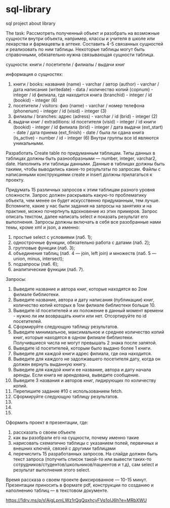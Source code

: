 # sql-library
sql project about library

The task:
Рассмотреть полученный объект и разобрать на возможные сущности внутри объекта, например, классы и учителя в школе или лекарства и фармацевты в аптеке. Составить 4-5 связанных сущностей и реализовать по ним таблицы. Некоторые таблицы могут быть справочными, обязательно нужна связывающая сущности таблица. 

сущности: книги / посетители / филиалы / выдачи книг

информация о сущностях:
1) книги / books: названиe (name) - varchar / автор (author) - varchar / дата написания (writedate) - data / количество копий (copnum) - integer / id филиала, где находится книга (branchid) - integer / id (bookid) - integer (6)
2) посетители / visitors: фио (name) - varchar / номер телефона (phonenum) - integer / id (visid) - integer (3)
3) филиалы / branches: адрес (adress) - varchar / id (brid) - integer (2)
4) выдачи книг / extraditions: id посетителя (visid) - integer / id книги (bookid) - integer / id филиала (brid) - integer / дата выдачи (ext_start) - date / дата приема (ext_finish) - date / была ли сдана книга (is_active) - number / id - integer (6)
Внутри группы все id являются уникальными.

Разработать Create table по придуманным таблицам. Типы данных в таблицах должны быть разнообразными — number, integer, varchar2, date. Наполнить эти таблицы данными. Данные в таблицах должны быть такими, чтобы выводились какие-то результаты по запросам. Файлы с написанными конструкциями create и insert должны прилагаться к проекту. 

Придумать 15 различных запросов к этим таблицам разного уровня сложности. Запрос должен раскрывать какую-то проблематику объекта, чем менее он будет искусственно придуманным, тем лучше. Вспомните, какие у нас были задания на запросы на занятиях и на практике, можно почерпнуть вдохновение из этих примеров. Запрос описать текстом, далее написать select и показать результат его выполнения. Запросы должны включать в себя все разобранные нами темы, кроме xml и json, а именно:
1) простые select с условиями (лаб. 1);
2) однострочные функции, обязательно работа с датами (лаб. 2);
3) групповые функции (лаб. 3);
4) объединения таблиц (лаб. 4 — join, left join) и множеств (лаб. 5 — union, minus, intersect);
5) подзапросы (лаб. 6);
6) аналитические функции (лаб. 7).

Запросы:
1) Выведите название и автора книг, которые находятся во 2ом филиале библиотеки.
2) Выведите название, автора и дату написания (публикации) книг, количество копий которых в 1ом филиале библиотеки больше 10.
3) Выведите id посетителей и их положение в данный момент времени - нужно ли им возвращать книги или нет. Отсортируйте по id посетителей.
4) Сформируйте следующую таблицу результатов.
5) Выведите минимальное, максимальное и среднее количество копий книг, которые находятся в одном филиале библиотеки. Получившиеся числа не могут превышать 2 знака после запятой.
6) Выведите id посетителей, которым было выдано более 1 книги.
7) Выведите для каждой книги адрес филиала, где она находится.
8) Выведите для каждого не задолжавшего посетителя дату, когда он должен вернуть выданную книгу.
9) Выведите для каждой книги ее название, автора и дату начала аренды. Если книга не арендована, выведите сообщение.
10) Выведите 3 названия и авторов книг, лидирующих по количеству копий.
11) Перепишите задание #10 с использованием fetch. 
12) Сформируйте следующую таблицу результатов. 
13)
14)
15)

Оформить проект в презентации, где:
1) рассказать о своем объекте
2) как вы разобрали его на сущности, почему именно такие
3) нарисовать схематично таблицы с указанием полей, первичных и внешних ключей, связей с другими таблицами
4) перечислить 15 разработанных запросов. На слайде должен быть текст запроса (получить список такой-то или вывести таких-то сотрудников/студентов/школьников/пациентов и т.д), сам select и результат выполнения этого select.

Время рассказа о своем проекте фиксированное — 10-15 минут. Презентации приносить в формате pdf, конструкции по созданию и наполнению таблиц — в текстовом документе.

https://1drv.ms/p/s!AigLpmLWz1rQgQqxhcyFVq1olJ6h?e=MRbXWU
